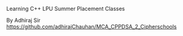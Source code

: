 Learning C++ 
LPU Summer Placement Classes

By Adhiraj Sir <br>
https://github.com/adhirajChauhan/MCA_CPPDSA_2_Cipherschools

